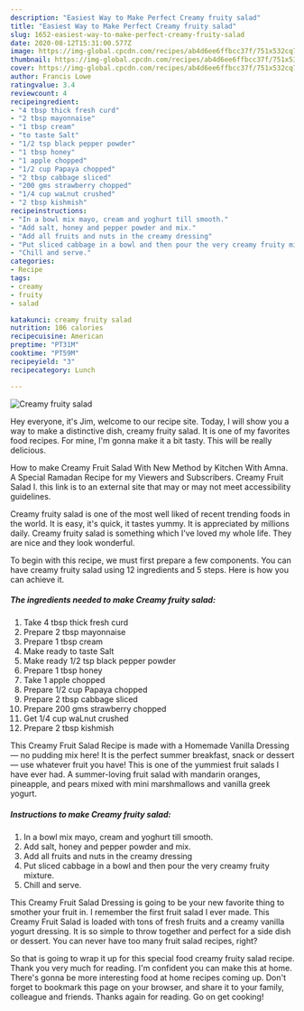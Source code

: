 ```yaml
---
description: "Easiest Way to Make Perfect Creamy fruity salad"
title: "Easiest Way to Make Perfect Creamy fruity salad"
slug: 1652-easiest-way-to-make-perfect-creamy-fruity-salad
date: 2020-08-12T15:31:00.577Z
image: https://img-global.cpcdn.com/recipes/ab4d6ee6ffbcc37f/751x532cq70/creamy-fruity-salad-recipe-main-photo.jpg
thumbnail: https://img-global.cpcdn.com/recipes/ab4d6ee6ffbcc37f/751x532cq70/creamy-fruity-salad-recipe-main-photo.jpg
cover: https://img-global.cpcdn.com/recipes/ab4d6ee6ffbcc37f/751x532cq70/creamy-fruity-salad-recipe-main-photo.jpg
author: Francis Lowe
ratingvalue: 3.4
reviewcount: 4
recipeingredient:
- "4 tbsp thick fresh curd"
- "2 tbsp mayonnaise"
- "1 tbsp cream"
- "to taste Salt"
- "1/2 tsp black pepper powder"
- "1 tbsp honey"
- "1 apple chopped"
- "1/2 cup Papaya chopped"
- "2 tbsp cabbage sliced"
- "200 gms strawberry chopped"
- "1/4 cup waLnut crushed"
- "2 tbsp kishmish"
recipeinstructions:
- "In a bowl mix mayo, cream and yoghurt till smooth."
- "Add salt, honey and pepper powder and mix."
- "Add all fruits and nuts in the creamy dressing"
- "Put sliced cabbage in a bowl and then pour the very creamy fruity mixture."
- "Chill and serve."
categories:
- Recipe
tags:
- creamy
- fruity
- salad

katakunci: creamy fruity salad 
nutrition: 106 calories
recipecuisine: American
preptime: "PT31M"
cooktime: "PT59M"
recipeyield: "3"
recipecategory: Lunch

---
```



![Creamy fruity salad](https://img-global.cpcdn.com/recipes/ab4d6ee6ffbcc37f/751x532cq70/creamy-fruity-salad-recipe-main-photo.jpg)

Hey everyone, it's Jim, welcome to our recipe site. Today, I will show you a way to make a distinctive dish, creamy fruity salad. It is one of my favorites food recipes. For mine, I'm gonna make it a bit tasty. This will be really delicious.

How to make Creamy Fruit Salad With New Method by Kitchen With Amna. A Special Ramadan Recipe for my Viewers and Subscribers. Creamy Fruit Salad I. this link is to an external site that may or may not meet accessibility guidelines.

Creamy fruity salad is one of the most well liked of recent trending foods in the world. It is easy, it's quick, it tastes yummy. It is appreciated by millions daily. Creamy fruity salad is something which I've loved my whole life. They are nice and they look wonderful.


To begin with this recipe, we must first prepare a few components. You can have creamy fruity salad using 12 ingredients and 5 steps. Here is how you can achieve it.

<!--inarticleads1-->

##### The ingredients needed to make Creamy fruity salad:

1. Take 4 tbsp thick fresh curd
1. Prepare 2 tbsp mayonnaise
1. Prepare 1 tbsp cream
1. Make ready to taste Salt
1. Make ready 1/2 tsp black pepper powder
1. Prepare 1 tbsp honey
1. Take 1 apple chopped
1. Prepare 1/2 cup Papaya chopped
1. Prepare 2 tbsp cabbage sliced
1. Prepare 200 gms strawberry chopped
1. Get 1/4 cup waLnut crushed
1. Prepare 2 tbsp kishmish


This Creamy Fruit Salad Recipe is made with a Homemade Vanilla Dressing — no pudding mix here! It is the perfect summer breakfast, snack or dessert — use whatever fruit you have! This is one of the yummiest fruit salads I have ever had. A summer-loving fruit salad with mandarin oranges, pineapple, and pears mixed with mini marshmallows and vanilla greek yogurt. 

<!--inarticleads2-->

##### Instructions to make Creamy fruity salad:

1. In a bowl mix mayo, cream and yoghurt till smooth.
1. Add salt, honey and pepper powder and mix.
1. Add all fruits and nuts in the creamy dressing
1. Put sliced cabbage in a bowl and then pour the very creamy fruity mixture.
1. Chill and serve.


This Creamy Fruit Salad Dressing is going to be your new favorite thing to smother your fruit in. I remember the first fruit salad I ever made. This Creamy Fruit Salad is loaded with tons of fresh fruits and a creamy vanilla yogurt dressing. It is so simple to throw together and perfect for a side dish or dessert. You can never have too many fruit salad recipes, right? 

So that is going to wrap it up for this special food creamy fruity salad recipe. Thank you very much for reading. I'm confident you can make this at home. There's gonna be more interesting food at home recipes coming up. Don't forget to bookmark this page on your browser, and share it to your family, colleague and friends. Thanks again for reading. Go on get cooking!
